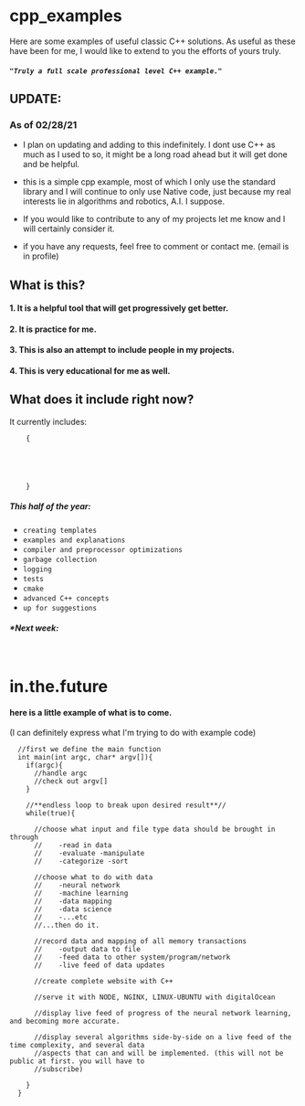 # cpp_examples
Here are some examples of useful classic C++ solutions. As useful as these have been for me, I would like to extend to you the efforts of yours truly. 

##### `"Truly a full scale professional level C++ example."`

## UPDATE:
### As of 02/28/21

* I plan on updating and adding to this indefinitely. I dont use C++ as much as I used to so, it might be a long road ahead but it will get done and be helpful.

* this is a simple cpp example, most of which I only use the standard library and I will continue to only use Native code, just because my real interests lie in algorithms and robotics, A.I. I suppose.

* If you would like to contribute to any of my projects let me know and I will certainly consider it.

* if you have any requests, feel free to comment or contact me. (email is in profile)


## What is this?

#### 1. It is a helpful tool that will get progressively get better.
#### 2. It is practice for me.
#### 3. This is also an attempt to include people in my projects.
#### 4. This is very educational for me as well.

## What does it include right now?

It currently includes: 
```
    {
      
      
      
      
      
    }

```


##### This half of the year:
  - `creating templates` 
  - `examples and explanations`
  - `compiler and preprocessor optimizations`
  - `garbage collection` 
  - `logging` 
  - `tests` 
  - `cmake`
  - `advanced C++ concepts` 
  - `up for suggestions`
  
  ##### *Next week:
  
  ` `

# in.the.future

#### here is a little example of what is to come.
(I can definitely express what I'm trying to do with example code)

```
  //first we define the main function
  int main(int argc, char* argv[]){
    if(argc){
      //handle argc
      //check out argv[]
    }
    
    //**endless loop to break upon desired result**//
    while(true){
      
      //choose what input and file type data should be brought in through
      //    -read in data
      //    -evaluate -manipulate
      //    -categorize -sort
      
      //choose what to do with data
      //    -neural network
      //    -machine learning
      //    -data mapping
      //    -data science
      //    -...etc
      //...then do it.
      
      //record data and mapping of all memory transactions
      //    -output data to file
      //    -feed data to other system/program/network
      //    -live feed of data updates
      
      //create complete website with C++
      
      //serve it with NODE, NGINX, LINUX-UBUNTU with digitalOcean
      
      //display live feed of progress of the neural network learning, and becoming more accurate.
      
      //display several algorithms side-by-side on a live feed of the time complexity, and several data
      //aspects that can and will be implemented. (this will not be public at first. you will have to
      //subscribe)
     
    }
  }

```
